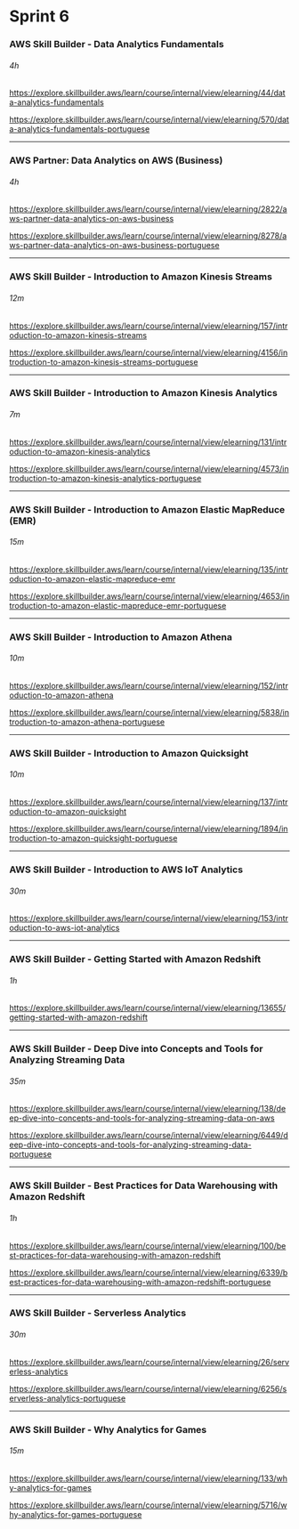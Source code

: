 # Sprint 6

### AWS Skill Builder - Data Analytics Fundamentals 

###### 4h

<a href="https://explore.skillbuilder.aws/learn/course/internal/view/elearning/44/data-analytics-fundamentals" target="_blank" rel="noopener noreferrer">https://explore.skillbuilder.aws/learn/course/internal/view/elearning/44/data-analytics-fundamentals</a>

<a href="https://explore.skillbuilder.aws/learn/course/internal/view/elearning/570/data-analytics-fundamentals-portuguese" target="_blank" rel="noopener noreferrer">https://explore.skillbuilder.aws/learn/course/internal/view/elearning/570/data-analytics-fundamentals-portuguese</a>

------

### AWS Partner: Data Analytics on AWS (Business)

###### 4h

<a href="https://explore.skillbuilder.aws/learn/course/internal/view/elearning/2822/aws-partner-data-analytics-on-aws-business" target="_blank" rel="noopener noreferrer">https://explore.skillbuilder.aws/learn/course/internal/view/elearning/2822/aws-partner-data-analytics-on-aws-business</a>

<a href="https://explore.skillbuilder.aws/learn/course/internal/view/elearning/8278/aws-partner-data-analytics-on-aws-business-portuguese" target="_blank" rel="noopener noreferrer">https://explore.skillbuilder.aws/learn/course/internal/view/elearning/8278/aws-partner-data-analytics-on-aws-business-portuguese</a>

------

### AWS Skill Builder - Introduction to Amazon Kinesis Streams

###### 12m

<a href="https://explore.skillbuilder.aws/learn/course/internal/view/elearning/157/introduction-to-amazon-kinesis-streams" target="_blank" rel="noopener noreferrer">https://explore.skillbuilder.aws/learn/course/internal/view/elearning/157/introduction-to-amazon-kinesis-streams</a>

<a href="https://explore.skillbuilder.aws/learn/course/internal/view/elearning/4156/introduction-to-amazon-kinesis-streams-portuguese" target="_blank" rel="noopener noreferrer">https://explore.skillbuilder.aws/learn/course/internal/view/elearning/4156/introduction-to-amazon-kinesis-streams-portuguese</a>

------

### AWS Skill Builder - Introduction to Amazon Kinesis Analytics

###### 7m

<a href="https://explore.skillbuilder.aws/learn/course/internal/view/elearning/131/introduction-to-amazon-kinesis-analytics" target="_blank" rel="noopener noreferrer">https://explore.skillbuilder.aws/learn/course/internal/view/elearning/131/introduction-to-amazon-kinesis-analytics</a>

<a href="https://explore.skillbuilder.aws/learn/course/internal/view/elearning/4573/introduction-to-amazon-kinesis-analytics-portuguese" target="_blank" rel="noopener noreferrer">https://explore.skillbuilder.aws/learn/course/internal/view/elearning/4573/introduction-to-amazon-kinesis-analytics-portuguese</a>

------

### AWS Skill Builder - Introduction to Amazon Elastic MapReduce (EMR)

###### 15m

<a href="https://explore.skillbuilder.aws/learn/course/internal/view/elearning/135/introduction-to-amazon-elastic-mapreduce-emr" target="_blank" rel="noopener noreferrer">https://explore.skillbuilder.aws/learn/course/internal/view/elearning/135/introduction-to-amazon-elastic-mapreduce-emr</a>

<a href="https://explore.skillbuilder.aws/learn/course/internal/view/elearning/4653/introduction-to-amazon-elastic-mapreduce-emr-portuguese" target="_blank" rel="noopener noreferrer">https://explore.skillbuilder.aws/learn/course/internal/view/elearning/4653/introduction-to-amazon-elastic-mapreduce-emr-portuguese</a>

------

### AWS Skill Builder - Introduction to Amazon Athena

###### 10m

<a href="https://explore.skillbuilder.aws/learn/course/internal/view/elearning/152/introduction-to-amazon-athena" target="_blank" rel="noopener noreferrer">https://explore.skillbuilder.aws/learn/course/internal/view/elearning/152/introduction-to-amazon-athena</a>

<a href="https://explore.skillbuilder.aws/learn/course/internal/view/elearning/5838/introduction-to-amazon-athena-portuguese" target="_blank" rel="noopener noreferrer">https://explore.skillbuilder.aws/learn/course/internal/view/elearning/5838/introduction-to-amazon-athena-portuguese</a>

------

### AWS Skill Builder - Introduction to Amazon Quicksight

###### 10m

<a href="https://explore.skillbuilder.aws/learn/course/internal/view/elearning/137/introduction-to-amazon-quicksight" target="_blank" rel="noopener noreferrer">https://explore.skillbuilder.aws/learn/course/internal/view/elearning/137/introduction-to-amazon-quicksight</a>

<a href="https://explore.skillbuilder.aws/learn/course/internal/view/elearning/1894/introduction-to-amazon-quicksight-portuguese" target="_blank" rel="noopener noreferrer">https://explore.skillbuilder.aws/learn/course/internal/view/elearning/1894/introduction-to-amazon-quicksight-portuguese</a>

------

### AWS Skill Builder - Introduction to AWS IoT Analytics

###### 30m

<a href="https://explore.skillbuilder.aws/learn/course/internal/view/elearning/153/introduction-to-aws-iot-analytics" target="_blank" rel="noopener noreferrer">https://explore.skillbuilder.aws/learn/course/internal/view/elearning/153/introduction-to-aws-iot-analytics</a>

------

### AWS Skill Builder - Getting Started with Amazon Redshift

###### 1h

<a href="https://explore.skillbuilder.aws/learn/course/internal/view/elearning/13655/getting-started-with-amazon-redshift" target="_blank" rel="noopener noreferrer">https://explore.skillbuilder.aws/learn/course/internal/view/elearning/13655/getting-started-with-amazon-redshift</a>

------

### AWS Skill Builder - Deep Dive into Concepts and Tools for Analyzing Streaming Data

###### 35m

<a href="https://explore.skillbuilder.aws/learn/course/internal/view/elearning/138/deep-dive-into-concepts-and-tools-for-analyzing-streaming-data-on-aws" target="_blank" rel="noopener noreferrer">https://explore.skillbuilder.aws/learn/course/internal/view/elearning/138/deep-dive-into-concepts-and-tools-for-analyzing-streaming-data-on-aws</a>

<a href="https://explore.skillbuilder.aws/learn/course/internal/view/elearning/6449/deep-dive-into-concepts-and-tools-for-analyzing-streaming-data-portuguese" target="_blank" rel="noopener noreferrer">https://explore.skillbuilder.aws/learn/course/internal/view/elearning/6449/deep-dive-into-concepts-and-tools-for-analyzing-streaming-data-portuguese</a>

------

### AWS Skill Builder - Best Practices for Data Warehousing with Amazon Redshift

###### 1h

<a href="https://explore.skillbuilder.aws/learn/course/internal/view/elearning/100/best-practices-for-data-warehousing-with-amazon-redshift" target="_blank" rel="noopener noreferrer">https://explore.skillbuilder.aws/learn/course/internal/view/elearning/100/best-practices-for-data-warehousing-with-amazon-redshift</a>

<a href="https://explore.skillbuilder.aws/learn/course/internal/view/elearning/6339/best-practices-for-data-warehousing-with-amazon-redshift-portuguese" target="_blank" rel="noopener noreferrer">https://explore.skillbuilder.aws/learn/course/internal/view/elearning/6339/best-practices-for-data-warehousing-with-amazon-redshift-portuguese</a>

------

### AWS Skill Builder - Serverless Analytics

###### 30m

<a href="https://explore.skillbuilder.aws/learn/course/internal/view/elearning/26/serverless-analytics" target="_blank" rel="noopener noreferrer">https://explore.skillbuilder.aws/learn/course/internal/view/elearning/26/serverless-analytics</a>

<a href="https://explore.skillbuilder.aws/learn/course/internal/view/elearning/6256/serverless-analytics-portuguese" target="_blank" rel="noopener noreferrer">https://explore.skillbuilder.aws/learn/course/internal/view/elearning/6256/serverless-analytics-portuguese</a>

------

### AWS Skill Builder - Why Analytics for Games

###### 15m

<a href="https://explore.skillbuilder.aws/learn/course/internal/view/elearning/133/why-analytics-for-games" target="_blank" rel="noopener noreferrer">https://explore.skillbuilder.aws/learn/course/internal/view/elearning/133/why-analytics-for-games</a>

<a href="https://explore.skillbuilder.aws/learn/course/internal/view/elearning/5716/why-analytics-for-games-portuguese" target="_blank" rel="noopener noreferrer">https://explore.skillbuilder.aws/learn/course/internal/view/elearning/5716/why-analytics-for-games-portuguese</a>
